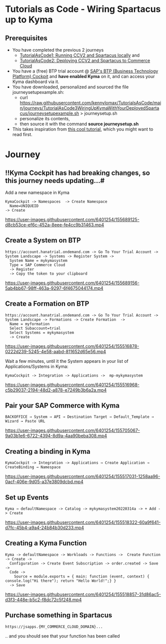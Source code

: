 # Tutorials as Code - Wiring Spartacus up to Kyma

## Prerequisites 

- You have completed the previous 2 journeys 
  - [TutorialAsCode1: Running CCV2 and Spartacus locally](https://github.com/kennylomax/TutorialsAsCode/tree/main/journeys/TutorialAsCode1LocalCCV2AndSpartacus) and  
  - [TutorialAsCode2: Deploying CCV2 and Spartacus to Commerce Cloud](https://github.com/kennylomax/TutorialsAsCode/tree/main/journeys/TutorialAsCode2DeployCCV2AndSpartacusToCommerceCloud)
- You have a (free) BTP trial account @ [SAP's BTP (Business Technology Platform) Cockpit](https://account.hanatrial.ondemand.com) and **have enabled Kyma**  on it, and can access your Kyma dashboard via it.
- You have downloaded, personalized and sourced the file journeysetupexample.sh:
  - curl https://raw.githubusercontent.com/kennylomax/TutorialsAsCode/main/journeys/TutorialAsCode3WiringUpKymaWithYourDeployedSpartacus/journeysetupexample.sh > journeysetup.sh 
  - personalize its contents, 
  - then source it with the command **source journeysetup.sh**
 - This takes inspiration from [this cool tutorial](https://developers.sap.com/tutorials/cp-kyma-mocks.html), which you might want to read first.
# Journey

## !!Kyma Cockpit has had breaking changes, so this journey needs updating...#


Add a new namespace in Kyma 
```clickpath:AddKymaNamespace
KymaCockpit -> Namespaces  -> Create Namespace 
  Name=UNIQUEID 
-> Create
```

https://user-images.githubusercontent.com/6401254/155689125-d8cb53ce-ef6c-452a-8eee-fe4cc9b31463.mp4

## Create a System on BTP

```clickpath:CreateBTPSystem
https://account.hanatrial.ondemand.com -> Go To Your Trial Account -> System Landscape -> Systems -> Register System -> 
  System Name = mykymasystem
  Type = SAP Commerce Cloud
  -> Register
  -> Copy the token to your clipboard
```

https://user-images.githubusercontent.com/6401254/155689156-5ab4bb67-98ff-463a-9297-6f4675044174.mp4

## Create a Formation on BTP

```clickpath:CreateBTPFormation
https://account.hanatrial.ondemand.com -> Go To Your Trial Account -> System Landscape -> Formations -> Create Formation  -> 
  Name = myformation
  Select Subaccount=trial
  Select Systems = mykymasystem
  -> Create
```

https://user-images.githubusercontent.com/6401254/155516878-0222d239-5245-4e58-aabd-811652d65e56.mp4

Wait a few minutes, until it the System appears in your list of Applications/Systems in Kyma:

```clickpath:ConfirmSystemAppearsInKyma
KymaCockpit -> Integration -> Applications ->  mp-mykymasystem 
```

https://user-images.githubusercontent.com/6401254/155516968-c5b29037-2194-48d2-a878-e7249b3b6a2a.mp4


## Pair your SAP Commerce with Kyma

```clickpath:PairBackoffice
BACKOFFICE → System → API → Destination Target → Default_Template → Wizard → Paste URL
```
https://user-images.githubusercontent.com/6401254/155705067-9a03b1e6-6722-4394-8d9a-4aa90beba308.mp4

## Creating a binding in Kyma
```clickpath:createKymaBinding
KymaCockpit -> Integration -> Applications → Create Application → CreateBinding → Namespace
```
https://user-images.githubusercontent.com/6401254/155517031-1258aa96-0acf-406e-9d05-a37e3809dcbd.mp4

## Set up Events
```clickpath:setUpEventsInKyma
Kyma → defaultNamespace -> Catalog -> mykymasystem20220314a -> + Add -> Create
```

https://user-images.githubusercontent.com/6401254/155518322-60a9f641-d7fc-45b4-a9a4-24b84b30d233.mp4

## Creating a Kyma Function
```clickpath:createKymaFunction
Kyma -> defaultNamespace -> Workloads -> Functions ->  Create Function -> Create -> 
  Configuration -> Create Event Subscription -> order.created -> Save -> 
  Code ->
    Source = module.exports = { main: function (event, context) { console.log("Hi there"); return "Hello World!";} }
  -> Save
```

https://user-images.githubusercontent.com/6401254/155518857-31d86ac5-d3f3-448e-b5c2-f8dc72c5f248.mp4


## Purchase something in Spartacus
```clickpath:MakeFirstPurchaseWithVisa4444333322221111
https://jsapps.{MY_COMMERCE_CLOUD_DOMAIN}...
```

.. and you should see that your function has been called
